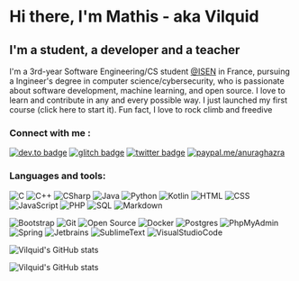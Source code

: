 # Hi there, I'm Mathis - aka Vilquid

## I'm a student, a developer and a teacher

I'm a 3rd-year Software Engineering/CS student [@ISEN](https://www.isen.fr/campus/ecole-ingenieurs-toulon/) in France, pursuing a Ingineer's degree in computer science/cybersecurity, who is passionate about software development, machine learning, and open source. I love to learn and contribute in any and every possible way. I just launched my first course (<a src="https://cutt.ly/course-Vilquid ">click here to start it</a>). Fun fact, I love to rock climb and freedive

### Connect with me :

[![dev.to badge](https://img.shields.io/badge/-Linkedin-%230177B5?style=flat&logo=linkedin)](www.linkedin.com/in/mathis-de-gueydon-de-dives-isen-toulon)
[![glitch badge](https://img.shields.io/badge/-Facebook-%23FF0000?style=flat&logo=facebook)](https://www.facebook.com/mat.dgd.3/)
[![twitter badge](https://img.shields.io/badge/-@Instagram-%23E4415F?style=flat&logo=instagram&logoColor=white&color=yellow)](https://www.instagram.com/vilquid/?hl=en)
[![paypal.me/anuraghazra](https://ionicabizau.github.io/badges/paypal.svg)](https://www.paypal.me/anuraghazra)

### Languages and tools:

![C](https://img.shields.io/badge/-C-fff?style=flat&logo=C&logoColor=blue)
![C++](https://img.shields.io/badge/-C++-fff?&logo=c%2b%2b&logoColor=00599C)
![CSharp](https://img.shields.io/badge/-CSharp-fff?&logo=c-sharp&logoColor=blue)
![Java](https://img.shields.io/badge/-Java-fff?&logo=Java&logoColor=BB7396)
![Python](https://img.shields.io/badge/-Python-fff?&logo=Python)
![Kotlin](https://img.shields.io/badge/-Kotlin-fff?&logo=Kotlin)
![HTML](https://img.shields.io/badge/-HTML-fff?&logo=HTML5)
![CSS](https://img.shields.io/badge/-CSS-fff?&logo=CSS3&logoColor=blue)
![JavaScript](https://img.shields.io/badge/-JavaScript-fff?&logo=JavaScript&logoColor=ddc508)
![PHP](https://img.shields.io/badge/-PHP-fff?&logo=PHP)
![SQL](https://img.shields.io/badge/-SQL-fff?style=flat&logo=Microsoft-SQL-Server&logoColor=blue)
![Markdown](https://img.shields.io/badge/-Markdown-fff?style=flat&logo=markdown&logoColor=black)

![Bootstrap](https://img.shields.io/badge/-Bootstrap-fff?style=flat&logo=bootstrap&logoColor=563D7C)
![Git](https://img.shields.io/badge/-Git-fff?style=flat&logo=git)
![Open Source](https://img.shields.io/badge/-Open%20Source-fff?style=flat&logo=open-source-Initiative)
![Docker](https://img.shields.io/badge/-Docker-fff?style=flat&logo=Docker)
![Postgres](https://img.shields.io/badge/-Postgres-fff?style=flat&logo=PostgreSQL)
![PhpMyAdmin](https://img.shields.io/badge/-PhpMyAdmin-fff?style=flat&logo=PhpMyAdmin)
![Spring](https://img.shields.io/badge/-Spring-fff?style=flat&logo=Spring)
![Jetbrains](https://img.shields.io/badge/-Jetbrains-fff?style=flat&logo=Jetbrains&logoColor=black)
![SublimeText](https://img.shields.io/badge/-SublimeText-fff?style=flat&logo=SublimeText)
![VisualStudioCode](https://img.shields.io/badge/-VisualStudioCode-fff?style=flat&logo=VisualStudioCode&logoColor=blue)

![Vilquid's GitHub stats](https://github-readme-stats.vercel.app/api?username=Vilquid&bg_color=30,e96443,904e95&show_icons=true&title_color=fff&icon_color=fff&hide_title=false&hide_border=true&text_color=fff)

![Vilquid's GitHub stats](https://github-readme-stats.vercel.app/api/top-langs/?username=Vilquid&bg_color=30,e96443,904e95&show_icons=true&title_color=fff&icon_color=fff&hide_title=false&hide_border=true&text_color=fff)
